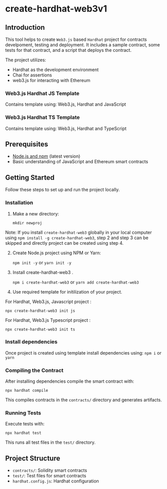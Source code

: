 # create-hardhat-web3v1

## Introduction

This tool helps to create `Web3.js` based `Hardhat` project for contracts develpoment, testing and deployment. It includes a sample contract, some tests for that contract, and a script that deploys the contract.

The project utilizes:
- Hardhat as the development environment
- Chai for assertions
- web3.js for interacting with Ethereum

### Web3.js Hardhat JS Template
Contains template using: Web3.js, Hardhat and JavaScript

### Web3.js Hardhat TS Template
Contains template using: Web3.js, Hardhat and TypeScript

## Prerequisites

- [Node.js and npm](https://nodejs.org/en/download/) (latest version)
- Basic understanding of JavaScript and Ethereum smart contracts

## Getting Started

Follow these steps to set up and run the project locally.

### Installation

1. Make a new directory:
   
   `mkdir newproj`

Note: If you install `create-hardhat-web3` globally in your local computer using 
`npm install -g create-hardhat-web3`, step 2 and step 3 can be skipped and directly project can be created using step 4.

2. Create Node.js project using NPM or Yarn:
   
   `npm init -y` or
   `yarn init -y`

3. Install create-hardhat-web3 .

   `npm i create-hardhat-web3` or
   `yarn add create-hardhat-web3`

4. Use required template for initilization of your project.

For Hardhat, Web3.js, Javascript project :

   `npx create-hardhat-web3 init js`

For Hardhat, Web3.js Typescript project :

   `npx create-hardhat-web3 init ts`

### Install dependencies
Once project is created using template install dependencies using:
   `npm i` or `yarn`

### Compiling the Contract

After installing dependencies compile the smart contract with:

`npx hardhat compile`

This compiles contracts in the `contracts/` directory and generates artifacts.

### Running Tests

Execute tests with:

`npx hardhat test`

This runs all test files in the `test/` directory.

## Project Structure

- `contracts/`: Solidity smart contracts
- `test/`: Test files for smart contracts
- `hardhat.config.js`: Hardhat configuration
